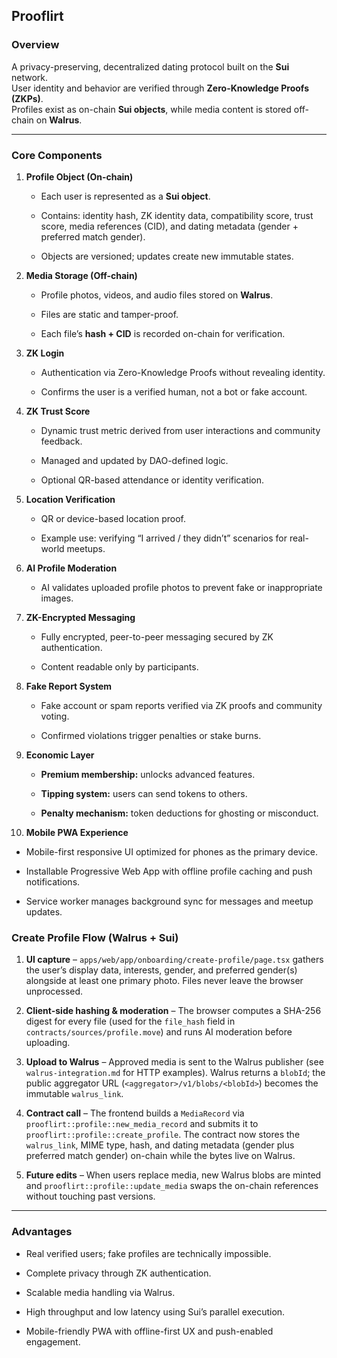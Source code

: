 ## **Prooflirt**

### **Overview**

A privacy-preserving, decentralized dating protocol built on the **Sui** network.  
 User identity and behavior are verified through **Zero-Knowledge Proofs (ZKPs)**.  
 Profiles exist as on-chain **Sui objects**, while media content is stored off-chain on **Walrus**.

---

### **Core Components**

1. **Profile Object (On-chain)**

   * Each user is represented as a **Sui object**.

   * Contains: identity hash, ZK identity data, compatibility score, trust score, media references (CID), and dating metadata (gender + preferred match gender).

   * Objects are versioned; updates create new immutable states.

2. **Media Storage (Off-chain)**

   * Profile photos, videos, and audio files stored on **Walrus**.

   * Files are static and tamper-proof.

   * Each file’s **hash \+ CID** is recorded on-chain for verification.

3. **ZK Login**

   * Authentication via Zero-Knowledge Proofs without revealing identity.

   * Confirms the user is a verified human, not a bot or fake account.

4. **ZK Trust Score**

   * Dynamic trust metric derived from user interactions and community feedback.

   * Managed and updated by DAO-defined logic.

   * Optional QR-based attendance or identity verification.

5. **Location Verification**

   * QR or device-based location proof.

   * Example use: verifying “I arrived / they didn’t” scenarios for real-world meetups.

6. **AI Profile Moderation**

   * AI validates uploaded profile photos to prevent fake or inappropriate images.

7. **ZK-Encrypted Messaging**

   * Fully encrypted, peer-to-peer messaging secured by ZK authentication.

   * Content readable only by participants.

8. **Fake Report System**

   * Fake account or spam reports verified via ZK proofs and community voting.

   * Confirmed violations trigger penalties or stake burns.

9. **Economic Layer**

   * **Premium membership:** unlocks advanced features.

   * **Tipping system:** users can send tokens to others.

   * **Penalty mechanism:** token deductions for ghosting or misconduct.

10. **Mobile PWA Experience**

   * Mobile-first responsive UI optimized for phones as the primary device.

   * Installable Progressive Web App with offline profile caching and push notifications.

   * Service worker manages background sync for messages and meetup updates.

### **Create Profile Flow (Walrus + Sui)**

1. **UI capture** – `apps/web/app/onboarding/create-profile/page.tsx` gathers the user’s display data, interests, gender, and preferred gender(s) alongside at least one primary photo. Files never leave the browser unprocessed.

2. **Client-side hashing & moderation** – The browser computes a SHA-256 digest for every file (used for the `file_hash` field in `contracts/sources/profile.move`) and runs AI moderation before uploading.

3. **Upload to Walrus** – Approved media is sent to the Walrus publisher (see `walrus-integration.md` for HTTP examples). Walrus returns a `blobId`; the public aggregator URL (`<aggregator>/v1/blobs/<blobId>`) becomes the immutable `walrus_link`.

4. **Contract call** – The frontend builds a `MediaRecord` via `prooflirt::profile::new_media_record` and submits it to `prooflirt::profile::create_profile`. The contract now stores the `walrus_link`, MIME type, hash, and dating metadata (gender plus preferred match gender) on-chain while the bytes live on Walrus.

5. **Future edits** – When users replace media, new Walrus blobs are minted and `prooflirt::profile::update_media` swaps the on-chain references without touching past versions.

---

### **Advantages**

* Real verified users; fake profiles are technically impossible.

* Complete privacy through ZK authentication.

* Scalable media handling via Walrus.

* High throughput and low latency using Sui’s parallel execution.

* Mobile-friendly PWA with offline-first UX and push-enabled engagement.
